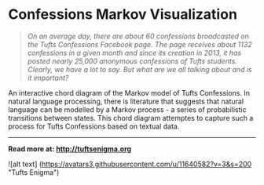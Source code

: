 # Confessions Markov Visualization

> *On an average day, there are about 60 confessions broadcasted on the Tufts Confessions Facebook page. The page receives about 1132 confessions in a given month and since its creation in 2013, it has posted nearly 25,000 anonymous confessions of Tufts students. Clearly, we have a lot to say. But what are we all talking about and is it important?*

 An interactive chord diagram of the Markov model of Tufts Confessions. In natural language processing, there is literature that suggests that natural language can be modelled by a Markov process - a series of probabilistic transitions between states. This chord diagram attemptes to capture such a process for Tufts Confessions based on textual data.

---

**Read more at: http://tuftsenigma.org**

![alt text] (https://avatars3.githubusercontent.com/u/11640582?v=3&s=200 "Tufts Enigma")
